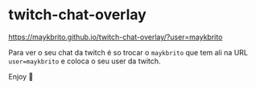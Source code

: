# twitch-chat-overlay


https://maykbrito.github.io/twitch-chat-overlay/?user=maykbrito

Para ver o seu chat da twitch é so trocar o `maykbrito` que tem ali na URL `user=maykbrito` e coloca o seu user da twitch.

Enjoy 💛
